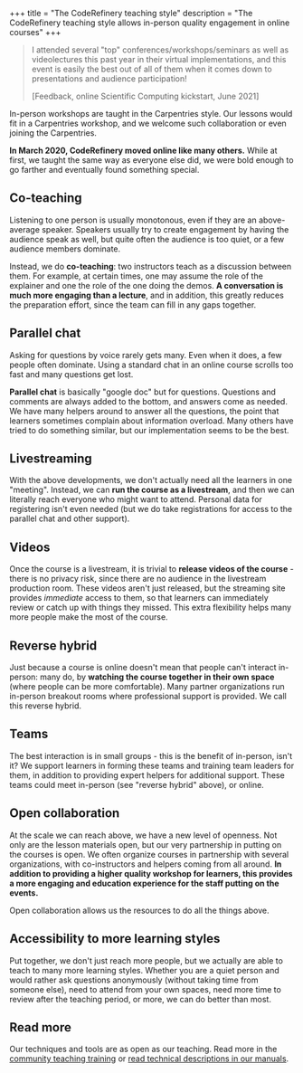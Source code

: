 +++
title = "The CodeRefinery teaching style"
description = "The CodeRefinery teaching style allows in-person quality engagement in online courses"
+++

> I attended several "top" conferences/workshops/seminars as well as
> videolectures this past year in their virtual implementations, and
> this event is easily the best out of all of them when it comes down
> to presentations and audience participation!
>
> [Feedback, online Scientific Computing kickstart, June 2021]

In-person workshops are taught in the Carpentries style.  Our lessons
would fit in a Carpentries workshop, and we welcome such collaboration
or even joining the Carpentries.

**In March 2020, CodeRefinery moved online like many others.**  While at
first, we taught the same way as everyone else did, we were bold
enough to go farther and eventually found something special.


## Co-teaching

Listening to one person is usually monotonous, even if they are an
above-average speaker.  Speakers usually try to create engagement by
having the audience speak as well, but quite often the audience is too
quiet, or a few audience members dominate.

Instead, we do **co-teaching**: two instructors teach as a discussion
between them.  For example, at certain times, one may assume the role
of the explainer and one the role of the one doing the demos.  **A
conversation is much more engaging than a lecture**, and in addition,
this greatly reduces the preparation effort, since the team can fill
in any gaps together.


## Parallel chat

Asking for questions by voice rarely gets many.  Even when it does, a
few people often dominate.  Using a standard chat in an online course
scrolls too fast and many questions get lost.

**Parallel chat** is basically "google doc" but for questions.
Questions and comments are always added to the bottom, and answers
come as needed.  We have many helpers around to answer all the
questions, the point that learners sometimes complain about
information overload.  Many others have tried to do something similar,
but our implementation seems to be the best.


## Livestreaming

With the above developments, we don't actually need all the learners
in one "meeting".  Instead, we can **run the course as a livestream**, and
then we can literally reach everyone who might want to attend.
Personal data for registering isn't even needed (but we do take
registrations for access to the parallel chat and other support).


## Videos

Once the course is a livestream, it is trivial to **release videos of
the course** - there is no privacy risk, since there are no audience in
the livestream production room.  These videos aren't just released,
but the streaming site provides *immediate* access to them, so that
learners can immediately review or catch up with things they missed.
This extra flexibility helps many more people make the most of the course.


## Reverse hybrid

Just because a course is online doesn't mean that people can't
interact in-person: many do, by **watching the course together in
their own space** (where people can be more comfortable).  Many
partner organizations run in-person breakout rooms where professional
support is provided.  We call this reverse hybrid.


## Teams

The best interaction is in small groups - this is the benefit of
in-person, isn't it?  We support learners in forming these teams and
training team leaders for them, in addition to providing expert
helpers for additional support.  These teams could meet in-person (see
"reverse hybrid" above), or online.


## Open collaboration

At the scale we can reach above, we have a new level of openness.  Not
only are the lesson materials open, but our very partnership in
putting on the courses is open.  We often organize courses in
partnership with several organizations, with co-instructors and
helpers coming from all around.  **In addition to providing a higher
quality workshop for learners, this provides a more engaging and
education experience for the staff putting on the events.**

Open collaboration allows us the resources to do all the things above.


## Accessibility to more learning styles

Put together, we don't just reach more people, but we actually are
able to teach to many more learning styles.  Whether you are a quiet
person and would rather ask questions anonymously (without taking time
from someone else), need to attend from your own spaces, need more
time to review after the teaching period, or more, we can do better
than most.


## Read more

Our techniques and tools are as open as our teaching.  Read more in
the [community teaching
training](@/join/community-teaching-training.md) or [read technical
descriptions in our manuals](https://coderefinery.github.io/manuals/).
